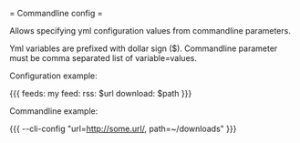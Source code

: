 = Commandline config =

Allows specifying yml configuration values from commandline parameters.

Yml variables are prefixed with dollar sign ($).
Commandline parameter must be comma separated list of variable=values.

Configuration example:

{{{
feeds:
  my feed:
    rss: $url
    download: $path
}}}

Commandline example:

{{{
--cli-config "url=http://some.url/, path=~/downloads"
}}}